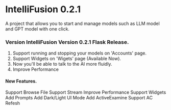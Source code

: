 # IntelliFusion 0.2.1
A project that allows you to start and manage models such as LLM model and GPT model with one click.

### Version IntelliFusion Version 0.2.1 Flask Release.
1. Support running and stopping your models on 'Accounts' page.
2. Support Widgets on 'Wigets' page (Available Now).
3. Now you'll be able to talk to the AI more fluidly.
4. Improve Performance


#### New Features.
Support Browse File
Support Stream
Improve Performance
Support Widgets
Add Prompts
Add Dark/Light UI Mode
Add ActiveExamine
Support AC Refesh

